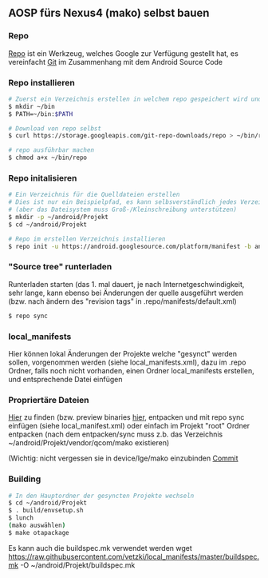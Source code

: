 ## AOSP fürs Nexus4 (mako) selbst bauen ##

### Repo ###

[Repo](http://source.android.com/source/developing.html) ist ein Werkzeug, welches Google zur Verfügung 
gestellt hat, es vereinfacht [Git](http://git-scm.com/book) im Zusammenhang mit dem Android Source Code

### Repo installieren  

```bash
# Zuerst ein Verzeichnis erstellen in welchem repo gespeichert wird und zu $PATH hinzufügen
$ mkdir ~/bin
$ PATH=~/bin:$PATH

# Download von repo selbst
$ curl https://storage.googleapis.com/git-repo-downloads/repo > ~/bin/repo

# repo ausführbar machen
$ chmod a+x ~/bin/repo
```

### Repo initalisieren ###

```bash
# Ein Verzeichnis für die Quelldateien erstellen
# Dies ist nur ein Beispielpfad, es kann selbsverständlich jedes Verzeichnis gewählt werden
# (aber das Dateisystem muss Groß-/Kleinschreibung unterstützen)
$ mkdir -p ~/android/Projekt
$ cd ~/android/Projekt

# Repo im erstellen Verzeichnis installieren
$ repo init -u https://android.googlesource.com/platform/manifest -b android-5.0.2_r1
```

### "Source tree" runterladen ###

Runterladen starten (das 1. mal dauert, je nach Internetgeschwindigkeit, sehr lange, kann ebenso 
bei Änderungen der quelle ausgeführt werden (bzw. nach ändern des "revision tags" in .repo/manifests/default.xml)

```bash
$ repo sync
```

### local_manifests ###

Hier können lokal Änderungen der Projekte welche "gesynct" werden sollen, vorgenommen werden
(siehe local_manifests.xml), dazu im .repo Ordner, falls noch nicht vorhanden, einen Ordner local_manifests 
erstellen, und entsprechende Datei einfügen

### Propriertäre Dateien ###

[Hier](https://developers.google.com/android/nexus/drivers?hl=de) zu finden (bzw. preview binaries [hier](https://developers.google.com/android/nexus/blobs-preview), entpacken und mit repo sync einfügen 
(siehe local_manifest.xml) oder einfach im Projekt "root" Ordner entpacken 
(nach dem entpacken/sync muss z.b. das Verzeichnis ~/android/Projekt/vendor/qcom/mako existieren)

(Wichtig: nicht vergessen sie in device/lge/mako einzubinden [Commit](https://github.com/vetzki/device_lge_mako/commit/35df836faea27b66ec79d0c8ca7e745abd97dfc1)

### Building ###

```bash
# In den Hauptordner der gesyncten Projekte wechseln
$ cd ~/android/Projekt
$ . build/envsetup.sh
$ lunch
(mako auswählen)
$ make otapackage
```

Es kann auch die buildspec.mk verwendet werden
wget https://raw.githubusercontent.com/vetzki/local_manifests/master/buildspec.mk -O ~/android/Projekt/buildspec.mk
